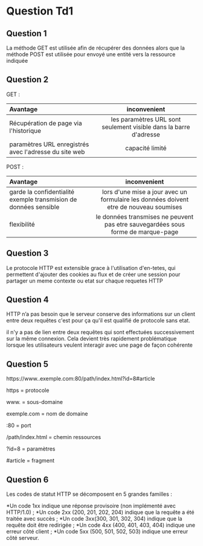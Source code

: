 # Question Td1

## Question 1

La méthode GET est utilisée afin de récupérer des données alors que la méthode POST est utilisée pour envoyé une entité vers la ressource indiquée 

## Question 2

GET :

| Avantage                              | inconvenient                                                     |
| :-------------------------------------|:----------------------------------------------------------------:|
| Récupération de page via l'historique |les paramètres URL sont seulement visible dans la barre d'adresse |
| paramètres URL enregistrés avec l'adresse du site web | capacité limité                                  |


POST :

| Avantage                                                         | inconvenient                                                                          |
| :----------------------------------------------------------------|:-------------------------------------------------------------------------------------:|
| garde la confidentialité exemple transmision de données sensible |lors d'une mise a jour avec un formulaire les données doivent etre de nouveau soumises |
| flexibilité                                                      | le données transmises ne peuvent pas etre sauvegardées sous forme de marque-page      |

## Question 3

Le protocole HTTP est extensible grace à l'utilisation d'en-tetes, qui permettent d'ajouter des cookies au flux et de créer une session pour partager un meme contexte ou etat sur chaque requetes HTTP

## Question 4 

HTTP n’a pas besoin que le serveur conserve des informations sur un client entre deux requêtes c'est pour ça qu'il est qualifié de protocole sans etat.

il n'y a pas de lien entre deux requêtes qui sont effectuées successivement sur la même connexion. Cela devient très rapidement problématique lorsque les utilisateurs veulent interagir avec une page de façon cohérente

## Question 5

https://www..exemple.com:80/path/index.html?id=8#article

https = protocole

www. = sous-domaine

exemple.com = nom de domaine

:80 = port

/path/index.html = chemin ressources

?id=8 = paramètres

#article = fragment

## Question 6

Les codes de statut HTTP se décomposent en 5 grandes familles :

*Un code 1xx indique une réponse provisoire (non implémenté avec HTTP/1.0) ;
*Un code 2xx (200, 201, 202, 204) indique que la requête a été traitée avec succès ;
*Un code 3xx(300, 301, 302, 304) indique que la requête doit être redirigée ;
*Un code 4xx (400, 401, 403, 404) indique une erreur côté client ;
*Un code 5xx (500, 501, 502, 503) indique une erreur côté serveur.